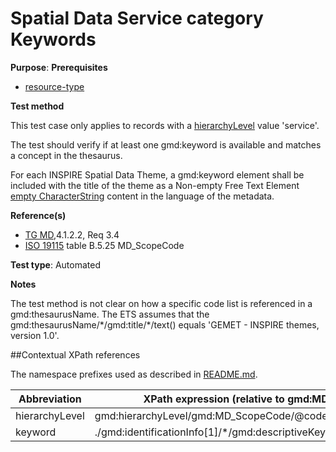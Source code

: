 # Spatial Data Service category Keywords

**Purpose**: 
**Prerequisites**

* [resource-type](http://inspire.ec.europa.eu/id/ats/metadata/2.0/sds/resource-type)

**Test method**

This test case only applies to records with a [hierarchyLevel](#hierarchyLevel) value 'service'.

The test should verify if at least one gmd:keyword is available and matches a concept in the thesaurus.

For each INSPIRE Spatial Data Theme, a gmd:keyword element shall be included with the title of the theme as a 
Non-empty Free Text Element [empty CharacterString](http://inspire.ec.europa.eu/id/ats/metadata/2.0/iso-19115-19119/README#emptychar) content in the language of the metadata.

**Reference(s)**	 

* [TG MD](http://inspire.ec.europa.eu/id/ats/metadata/2.0/sds/README#ref_TG_MD),4.1.2.2, Req 3.4
* [ISO 19115](http://inspire.ec.europa.eu/id/ats/metadata/2.0/sds/README#ref_ISO_19115) table B.5.25 MD_ScopeCode 

**Test type**: Automated

**Notes**

The test method is not clear on how a specific code list is referenced in a gmd:thesaurusName.
The ETS assumes that the gmd:thesaurusName/\*/gmd:title/\*/text() equals 'GEMET - INSPIRE themes, version 1.0'. 

##Contextual XPath references

The namespace prefixes used as described in [README.md](http://inspire.ec.europa.eu/id/ats/metadata/2.0/sds/README#namespaces).

Abbreviation                                   |  XPath expression (relative to gmd:MD_Metadata)
-----------------------------------------------| -------------------------------------------------------------------------
<a name="hierarchyLevel"></a> hierarchyLevel | gmd:hierarchyLevel/gmd:MD_ScopeCode/@codeListValue
<a name="keyword"></a> keyword   | ./gmd:identificationInfo[1]/\*/gmd:descriptiveKeywords/\*/gmd:keyword